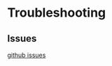 # Troubleshooting

## Issues

[github issues](https://github.com/intel-retail/vision-self-checkout/issues)